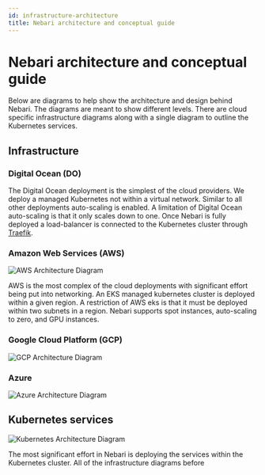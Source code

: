 ```yaml
---
id: infrastructure-architecture
title: Nebari architecture and conceptual guide
---
```


# Nebari architecture and conceptual guide

Below are diagrams to help show the architecture and design behind
Nebari. The diagrams are meant to show different levels. There are
cloud specific infrastructure diagrams along with a single diagram to
outline the Kubernetes services.

## Infrastructure

### Digital Ocean (DO)

The Digital Ocean deployment is the simplest of the cloud
providers. We deploy a managed Kubernetes not within a virtual
network. Similar to all other deployments auto-scaling is enabled. A
limitation of Digital Ocean auto-scaling is that it only scales down
to one. Once Nebari is fully deployed a load-balancer is connected to
the Kubernetes cluster through [Traefik](https://traefik.io/).

### Amazon Web Services (AWS)

![AWS Architecture Diagram](/img/architecture-diagram-aws.png)

AWS is the most complex of the cloud deployments with significant
effort being put into networking. An EKS managed kubernetes cluster is
deployed within a given region. A restriction of AWS eks is that it
must be deployed within two subnets in a region. Nebari supports spot
instances, auto-scaling to zero, and GPU instances.

### Google Cloud Platform (GCP)

![GCP Architecture Diagram](/img/architecture-diagram-gcp.png)

### Azure

![Azure Architecture Diagram](/img/architecture-diagram-azure.png)

## Kubernetes services

![Kubernetes Architecture Diagram](/img/architecture-diagram-kubernetes.png)

The most significant effort in Nebari is deploying the services within
the Kubernetes cluster. All of the infrastructure diagrams before 
